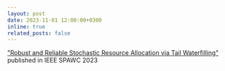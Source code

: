 ```yaml
---
layout: post
date: 2023-11-01 12:00:00+0300
inline: true
related_posts: false
---
```


["Robust and Reliable Stochastic Resource Allocation via Tail Waterfilling"](https://ieeexplore.ieee.org/document/10304463)  published in IEEE SPAWC 2023